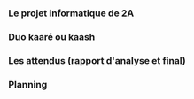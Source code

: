 ### Le projet informatique de 2A

### Duo kaaré ou kaash

### Les attendus (rapport d'analyse et final)

### Planning
